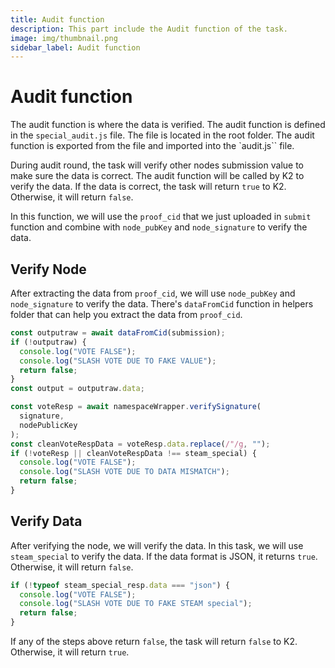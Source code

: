 ```yaml
---
title: Audit function
description: This part include the Audit function of the task.
image: img/thumbnail.png
sidebar_label: Audit function
---
```


# Audit function

The audit function is where the data is verified. The audit function is defined in the `special_audit.js` file. The file is located in the root folder. The audit function is exported from the file and imported into the `audit.js`` file.

During audit round, the task will verify other nodes submission value to make sure the data is correct. The audit function will be called by K2 to verify the data. If the data is correct, the task will return `true` to K2. Otherwise, it will return `false`.

In this function, we will use the `proof_cid` that we just uploaded in `submit` function and combine with `node_pubKey` and `node_signature` to verify the data.

## Verify Node

After extracting the data from `proof_cid`, we will use `node_pubKey` and `node_signature` to verify the data. There's `dataFromCid` function in helpers folder that can help you extract the data from `proof_cid`.

```js
const outputraw = await dataFromCid(submission);
if (!outputraw) {
  console.log("VOTE FALSE");
  console.log("SLASH VOTE DUE TO FAKE VALUE");
  return false;
}
const output = outputraw.data;

const voteResp = await namespaceWrapper.verifySignature(
  signature,
  nodePublicKey
);
const cleanVoteRespData = voteResp.data.replace(/"/g, "");
if (!voteResp || cleanVoteRespData !== steam_special) {
  console.log("VOTE FALSE");
  console.log("SLASH VOTE DUE TO DATA MISMATCH");
  return false;
}
```

## Verify Data

After verifying the node, we will verify the data. In this task, we will use `steam_special` to verify the data. If the data format is JSON, it returns `true`. Otherwise, it will return `false`.

```js
if (!typeof steam_special_resp.data === "json") {
  console.log("VOTE FALSE");
  console.log("SLASH VOTE DUE TO FAKE STEAM special");
  return false;
}
```

If any of the steps above return `false`, the task will return `false` to K2. Otherwise, it will return `true`.

